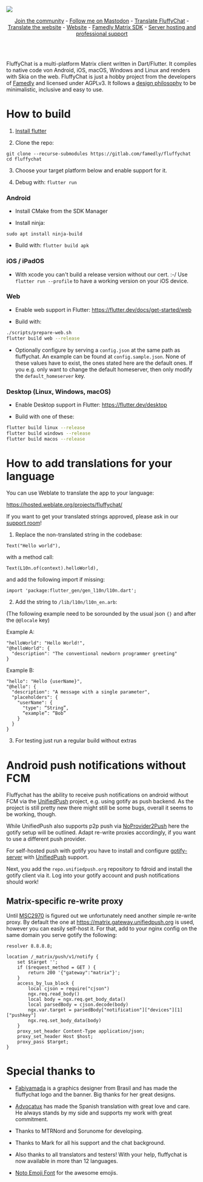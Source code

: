 ![](https://i.imgur.com/wi7RlVt.png)

<p align="center">
  <a href="https://matrix.to/#/#fluffychat:matrix.org" target="new">Join the community</a> - <a href="https://metalhead.club/@krille" target="new">Follow me on Mastodon</a> - <a href="https://hosted.weblate.org/projects/fluffychat/" target="new">Translate FluffyChat</a> - <a href="https://gitlab.com/ChristianPauly/fluffychat-website" target="new">Translate the website</a> - <a href="https://fluffychat.im" target="new">Website</a> - <a href="https://gitlab.com/famedly/famedlysdk" target="new">Famedly Matrix SDK</a> - <a href="https://famedly.com/kontakt">Server hosting and professional support</a>
 </p>
<br>
<br>

FluffyChat is a multi-platform Matrix client written in Dart/Flutter. It compiles to native code von Android, iOS, macOS, Windows and Linux and renders with Skia on the web. FluffyChat is just a hobby project from the developers of [Famedly](https://famedly.com) and licensed under AGPLv3. It follows a [design philosophy](https://ko-fi.com/post/FluffyChats-Design-Philosophy-W7W63A6YS) to be minimalistic, inclusive and easy to use.

# How to build

1. [Install flutter](https://flutter.dev)

2. Clone the repo:
```
git clone --recurse-submodules https://gitlab.com/famedly/fluffychat
cd fluffychat
```

3. Choose your target platform below and enable support for it.

4. Debug with: `flutter run`

### Android

* Install CMake from the SDK Manager

* Install ninja:
```
sudo apt install ninja-build
```

* Build with: `flutter build apk`

### iOS / iPadOS

* With xcode you can't build a release version without our cert. :-/ Use `flutter run --profile` to have a working version on your iOS device.

### Web

* Enable web support in Flutter: https://flutter.dev/docs/get-started/web

* Build with:
```bash
./scripts/prepare-web.sh
flutter build web --release
```

* Optionally configure by serving a `config.json` at the same path as fluffychat.
  An example can be found at `config.sample.json`. None of these
  values have to exist, the ones stated here are the default ones. If you e.g. only want
  to change the default homeserver, then only modify the `default_homeserver` key.

### Desktop (Linux, Windows, macOS)

* Enable Desktop support in Flutter: https://flutter.dev/desktop

* Build with one of these:
```bash
flutter build linux --release
flutter build windows --release
flutter build macos --release
```


# How to add translations for your language

You can use Weblate to translate the app to your language:

https://hosted.weblate.org/projects/fluffychat/

If you want to get your translated strings approved, please ask in our
<a href="https://matrix.to/#/#fluffychat:matrix.org" target="new">support room</a>!

1. Replace the non-translated string in the codebase:
```
Text("Hello world"),
```
with a method call:
```
Text(L10n.of(context).helloWorld),
```

and add the following import if missing:

```
import 'package:flutter_gen/gen_l10n/l10n.dart';
```

2. Add the string to `/lib/l10n/l10n_en.arb`:

(The following example need to be sorounded by the usual json `{}` and after the `@@locale` key)

Example A:
```
"helloWorld": "Hello World!",
"@helloWorld": {
  "description": "The conventional newborn programmer greeting"
}
```

Example B:
```
"hello": "Hello {userName}",
"@hello": {
  "description": "A message with a single parameter",
  "placeholders": {
    "userName": {
      "type": “String”,
      “example”: “Bob”
    }
  }
}
```

3. For testing just run a regular build without extras

# Android push notifications without FCM
Fluffychat has the ability to receive push notifications on android without FCM via the
[UnifiedPush](https://github.com/UnifiedPush) project, e.g. using gotify as push backend. As the project is still pretty new
there might still be some bugs, overall it seems to be working, though.

While UnifiedPush also supports p2p push via [NoProvider2Push](https://github.com/NoProvider2Push/android)
here the gotify setup will be outlined. Adapt re-write proxies accordingly, if you want to use a different push provider.

For self-hosted push with gotify you have to install and configure [gotify-server](https://github.com/gotify/server)
with [UnifiedPush](https://github.com/UnifiedPush/contrib/blob/main/providers/gotify.md) support.

Next, you add the `repo.unifiedpush.org` repository to fdroid and install the gotify client via it. Log into your gotify account and push notifications should work!

## Matrix-specific re-write proxy
Until [MSC2970](https://github.com/matrix-org/matrix-doc/pull/2970) is figured out we unfortunately
need another simple re-write proxy. By default the one at https://matrix.gateway.unifiedpush.org
is used, however you can easily self-host it. For that, add to your nginx config on the same domain you serve gotify the following:
```
resolver 8.8.8.8;

location /_matrix/push/v1/notify {
    set $target '';
    if ($request_method = GET ) {
        return 200 '{"gateway":"matrix"}';
    }
    access_by_lua_block {
        local cjson = require("cjson")
        ngx.req.read_body()
        local body = ngx.req.get_body_data()
        local parsedBody = cjson.decode(body)
        ngx.var.target = parsedBody["notification"]["devices"][1]["pushkey"]
        ngx.req.set_body_data(body)
    }
    proxy_set_header Content-Type application/json;
    proxy_set_header Host $host;
    proxy_pass $target;
}
```

# Special thanks to

* <a href="https://github.com/fabiyamada">Fabiyamada</a> is a graphics designer from Brasil and has made the fluffychat logo and the banner. Big thanks for her great designs.

* <a href="https://github.com/advocatux">Advocatux</a> has made the Spanish translation with great love and care. He always stands by my side and supports my work with great commitment.

* Thanks to MTRNord and Sorunome for developing.

* Thanks to Mark for all his support and the chat background.

* Also thanks to all translators and testers! With your help, fluffychat is now available in more than 12 languages.

* <a href="https://github.com/googlefonts/noto-emoji/">Noto Emoji Font</a> for the awesome emojis.
